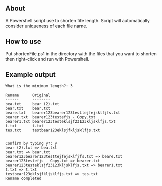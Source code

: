 <h2>About</h2>
A Powershell script use to shorten file length. Script will automatically consider uniqueness of each file name.

<h2>How to use</h2>
Put shortenFile.ps1 in the directory with the files that you want to shorten then right-click and run with Powershell.

<h2>Example output</h2>

```code
What is the minimum length?: 3

Rename      Original                               
------      --------                               
bea.txt     bear (2).txt                           
bear.txt    bear.txt                               
beare.txt   bearer123bearer123testtejfejsklfjfs.txt
bearer.txt  bearer123testefjs - Copy.txt           
bearer1.txt bearer123testeklsjf23123kljsklfjs.txt  
t.txt       t.txt                                  
tes.txt     testbear123eklsjfkljsklfjs.txt         


Confirm by typing y?: y
bear (2).txt => bea.txt
bear.txt => bear.txt
bearer123bearer123testtejfejsklfjfs.txt => beare.txt
bearer123testefjs - Copy.txt => bearer.txt
bearer123testeklsjf23123kljsklfjs.txt => bearer1.txt
t.txt => t.txt
testbear123eklsjfkljsklfjs.txt => tes.txt
Rename completed
```
